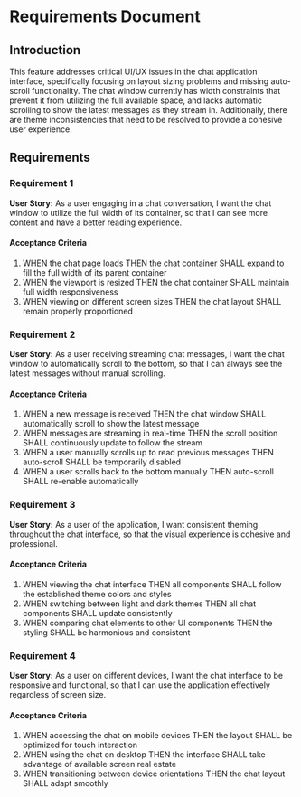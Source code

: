 # Requirements Document

## Introduction

This feature addresses critical UI/UX issues in the chat application interface, specifically focusing on layout sizing problems and missing auto-scroll functionality. The chat window currently has width constraints that prevent it from utilizing the full available space, and lacks automatic scrolling to show the latest messages as they stream in. Additionally, there are theme inconsistencies that need to be resolved to provide a cohesive user experience.

## Requirements

### Requirement 1

**User Story:** As a user engaging in a chat conversation, I want the chat window to utilize the full width of its container, so that I can see more content and have a better reading experience.

#### Acceptance Criteria

1. WHEN the chat page loads THEN the chat container SHALL expand to fill the full width of its parent container
2. WHEN the viewport is resized THEN the chat container SHALL maintain full width responsiveness
3. WHEN viewing on different screen sizes THEN the chat layout SHALL remain properly proportioned

### Requirement 2

**User Story:** As a user receiving streaming chat messages, I want the chat window to automatically scroll to the bottom, so that I can always see the latest messages without manual scrolling.

#### Acceptance Criteria

1. WHEN a new message is received THEN the chat window SHALL automatically scroll to show the latest message
2. WHEN messages are streaming in real-time THEN the scroll position SHALL continuously update to follow the stream
3. WHEN a user manually scrolls up to read previous messages THEN auto-scroll SHALL be temporarily disabled
4. WHEN a user scrolls back to the bottom manually THEN auto-scroll SHALL re-enable automatically

### Requirement 3

**User Story:** As a user of the application, I want consistent theming throughout the chat interface, so that the visual experience is cohesive and professional.

#### Acceptance Criteria

1. WHEN viewing the chat interface THEN all components SHALL follow the established theme colors and styles
2. WHEN switching between light and dark themes THEN all chat components SHALL update consistently
3. WHEN comparing chat elements to other UI components THEN the styling SHALL be harmonious and consistent

### Requirement 4

**User Story:** As a user on different devices, I want the chat interface to be responsive and functional, so that I can use the application effectively regardless of screen size.

#### Acceptance Criteria

1. WHEN accessing the chat on mobile devices THEN the layout SHALL be optimized for touch interaction
2. WHEN using the chat on desktop THEN the interface SHALL take advantage of available screen real estate
3. WHEN transitioning between device orientations THEN the chat layout SHALL adapt smoothly
